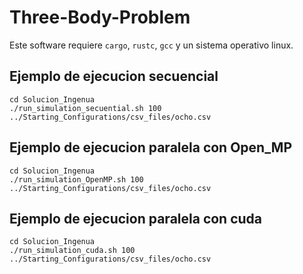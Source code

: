 # Three-Body-Problem
Este software requiere `cargo`, `rustc`, `gcc` y un sistema operativo linux.

## Ejemplo de ejecucion secuencial
    cd Solucion_Ingenua
    ./run_simulation_secuential.sh 100 ../Starting_Configurations/csv_files/ocho.csv

## Ejemplo de ejecucion paralela con Open_MP
    cd Solucion_Ingenua
    ./run_simulation_OpenMP.sh 100 ../Starting_Configurations/csv_files/ocho.csv

## Ejemplo de ejecucion paralela con cuda
    cd Solucion_Ingenua
    ./run_simulation_cuda.sh 100 ../Starting_Configurations/csv_files/ocho.csv

